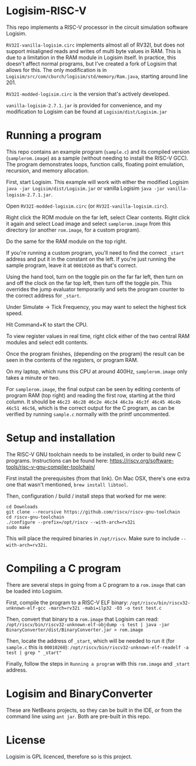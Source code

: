 # Logisim-RISC-V

This repo implements a RISC-V processor in the circuit simulation software Logisim. 

`RV32I-vanilla-logisim.circ` implements almost all of RV32I, but does not support misaligned reads and writes of multi byte values in RAM. This is due to a limitation in the RAM module in Logisim itself. In practice, this doesn't affect normal programs, but I've created a fork of Logisim that allows for this. The only modification is in `Logisim/src/com/cburch/logisim/std/memory/Ram.java`, starting around line 201.

`RV32I-modded-logisim.circ` is the version that's actively developed.

`vanilla-logisim-2.7.1.jar` is provided for convenience, and my modification to Logisim can be found at `Logisim/dist/Logisim.jar`


# Running a program
This repo contains an example program (`sample.c`) and its compiled version (`samplerom.image`) as a sample (without needing to install the RISC-V GCC). The program demonstrates loops, function calls, floating point emulation, recursion, and memory allocation.

First, start Logisim. This example will work with either the modified Logisim `java -jar Logisim/dist/Logisim.jar` or vanilla Logisim `java -jar vanilla-logisim-2.7.1.jar`.

Open `RV32I-modded-logisim.circ` (or `RV32I-vanilla-logisim.circ`). 

Right click the ROM module on the far left, select Clear contents. Right click it again and select Load image and select `samplerom.image` from this directory (or another `rom.image`, for a custom program).

Do the same for the RAM module on the top right.

If you're running a custom program, you'll need to find the correct `_start` address and put it in the constant on the left. If you're just running the sample program, leave it at `00010260` as that's correct.

Using the hand tool, turn on the toggle pin on the far far left, then turn on and off the clock on the far top left, then turn off the toggle pin. This overrides the jump evaluator temporarily and sets the program counter to the correct address for `_start`. 

Under Simulate -> Tick Frequency, you may want to select the highest tick speed. 

Hit Command+K to start the CPU.

To view register values in real time, right click either of the two central RAM modules and select edit contents.

Once the program finishes, (depending on the program) the result can be seen in the contents of the registers, or program RAM. 

On my laptop, which runs this CPU at around 400Hz, `samplerom.image` only takes a minute or two.

For `samplerom.image`, the final output can be seen by editing contents of program RAM (top right) and reading the first row, starting at the third column. It should be `46c23 46c28 46c2e 46c34 46c3a 46c3f 46c45 46c4b 46c51 46c56`, which is the correct output for the C program, as can be verified by running `sample.c` normally with the printf uncommented.



# Setup and installation

The RISC-V GNU toolchain needs to be installed, in order to build new C programs. Instructions can be found here: https://riscv.org/software-tools/risc-v-gnu-compiler-toolchain/

First install the prerequisites (from that link). On Mac OSX, there's one extra one that wasn't mentioned, `brew install libtool`.

Then, configuration / build / install steps that worked for me were:

```
cd Downloads
git clone --recursive https://github.com/riscv/riscv-gnu-toolchain
cd riscv-gnu-toolchain
./configure --prefix=/opt/riscv --with-arch=rv32i
sudo make
```

This will place the required binaries in `/opt/riscv`. Make sure to include `--with-arch=rv32i`. 

# Compiling a C program

There are several steps in going from a C program to a `rom.image` that can be loaded into Logisim.

First, compile the program to a RISC-V ELF binary: `/opt/riscv/bin/riscv32-unknown-elf-gcc -march=rv32i -mabi=ilp32 -O3 -o test test.c`

Then, convert that binary to a `rom.image` that Logisim can read: `/opt/riscv/bin/riscv32-unknown-elf-objdump -s test | java -jar BinaryConverter/dist/BinaryConverter.jar > rom.image`

Then, locate the address of `_start`, which will be needed to run it (for `sample.c` this is `00010260`): `/opt/riscv/bin/riscv32-unknown-elf-readelf -a test | grep " _start"`

Finally, follow the steps in `Running a program` with this `rom.image` and `_start` address.


# Logisim and BinaryConverter

These are NetBeans projects, so they can be built in the IDE, or from the command line using `ant jar`. Both are pre-built in this repo.

# License

Logisim is GPL licenced, therefore so is this project.
